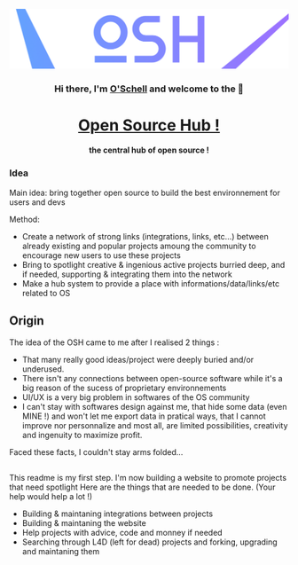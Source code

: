<p align="center">
  <img src="https://raw.githubusercontent.com/O-Schell/OSH/main/Ressources/OSH.jpg" alt="O S H Banner"></a>
</p>

<h3 align="center">
Hi there, I'm <a href="https://github.com/O-Schell/" target="_blank" rel="noreferrer">O'Schell</a> and welcome to the 👋
</h3>

<h1 align="center">
<a href="https://Open-Source-Hub.github.io" target="_blank" rel="noreferrer">Open Source Hub  !</a>
</h1> 
<h4 align="center">
the central hub of open source !
</h4> 

### Idea
Main idea: bring together open source to build the best environnement for users and devs

Method: 
- Create a network of strong links (integrations, links, etc...) between already existing and popular projects amoung the community to encourage new users to use these projects 
- Bring to spotlight creative & ingenious active projects burried deep, and if needed, supporting & integrating them into the network
- Make a hub system to provide a place with informations/data/links/etc related to OS

## Origin
The idea of the OSH came to me after I realised 2 things :
- That many really good ideas/project were deeply buried and/or underused.
- There isn't any connections between open-source software while it's a big reason of the sucess of proprietary environnements
- UI/UX is a very big problem in softwares of the OS community
- I can't stay with softwares design against me,  that hide some data (even MINE !) and won't let me export data in pratical ways, that I cannot improve nor personnalize and most all, are limited possibilities, creativity and ingenuity to maximize profit. 

Faced these facts, I couldn't stay arms folded...

##
This readme is my first step. I'm now building a website to promote projects that need spotlight
Here are the things that are needed to be done. (Your help would help a lot !)
- Building & maintaning integrations between projects
- Building & maintaning the website
- Help projects with advice, code and monney if needed
- Searching through L4D (left for dead) projects and forking, upgrading and maintaning them
